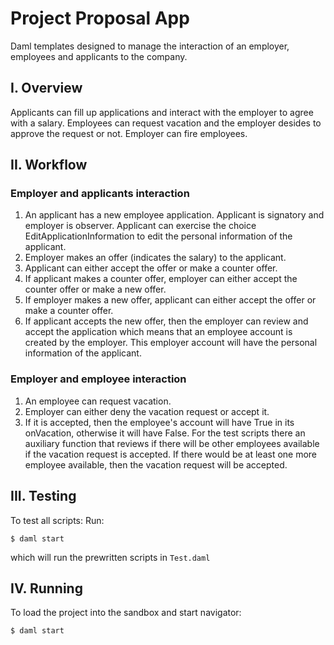 # Project Proposal App
Daml templates designed to manage the interaction of an employer, employees and applicants to the company.

## I. Overview
Applicants can fill up applications and interact with the employer to agree with a salary. Employees can request vacation and the employer desides to approve the request or not. Employer can fire employees.

## II. Workflow

### Employer and applicants interaction
1. An applicant has a new employee application. Applicant is signatory and employer is observer. Applicant can exercise the choice EditApplicationInformation to edit the personal information of the applicant.
2. Employer makes an offer (indicates the salary) to the applicant.
3. Applicant can either accept the offer or make a counter offer.
4. If applicant makes a counter offer, employer can either accept the counter offer or make a new offer.
5. If employer makes a new offer, applicant can either accept the offer or make a counter offer.
6. If applicant accepts the new offer, then the employer can review and accept the application which means that an employee account is created by the employer. This employer account will have the personal information of the applicant.

### Employer and employee interaction
1. An employee can request vacation.
2. Employer can either deny the vacation request or accept it.
3. If it is accepted, then the employee's account will have True in its onVacation, otherwise it will have False.
For the test scripts there an auxiliary function that reviews if there will be other employees available if the vacation request is accepted. If there would be at least one more employee available, then the vacation request will be accepted.

## III. Testing
To test all scripts:
Run:
```
$ daml start
```
which will run the prewritten scripts in `Test.daml`

## IV. Running
To load the project into the sandbox and start navigator:
```
$ daml start
```